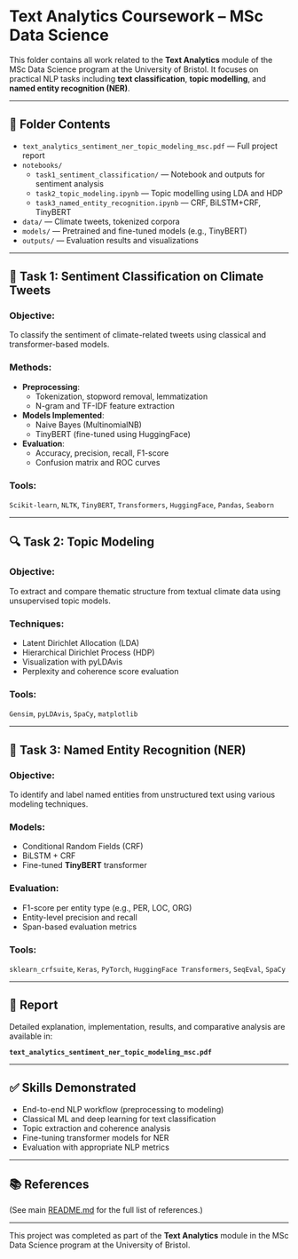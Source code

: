 # Text Analytics Coursework – MSc Data Science

This folder contains all work related to the **Text Analytics** module of the MSc Data Science program at the University of Bristol. It focuses on practical NLP tasks including **text classification**, **topic modelling**, and **named entity recognition (NER)**.

---

## 📁 Folder Contents

- `text_analytics_sentiment_ner_topic_modeling_msc.pdf` — Full project report
- `notebooks/`
  - `task1_sentiment_classification/` — Notebook and outputs for sentiment analysis
  - `task2_topic_modeling.ipynb` — Topic modelling using LDA and HDP
  - `task3_named_entity_recognition.ipynb` — CRF, BiLSTM+CRF, TinyBERT
- `data/` — Climate tweets, tokenized corpora
- `models/` — Pretrained and fine-tuned models (e.g., TinyBERT)
- `outputs/` — Evaluation results and visualizations

---

## 📝 Task 1: Sentiment Classification on Climate Tweets

### Objective:
To classify the sentiment of climate-related tweets using classical and transformer-based models.

### Methods:
- **Preprocessing**:
  - Tokenization, stopword removal, lemmatization
  - N-gram and TF-IDF feature extraction
- **Models Implemented**:
  - Naive Bayes (MultinomialNB)
  - TinyBERT (fine-tuned using HuggingFace)
- **Evaluation**:
  - Accuracy, precision, recall, F1-score
  - Confusion matrix and ROC curves

### Tools:
`Scikit-learn`, `NLTK`, `TinyBERT`, `Transformers`, `HuggingFace`, `Pandas`, `Seaborn`

---

## 🔍 Task 2: Topic Modeling

### Objective:
To extract and compare thematic structure from textual climate data using unsupervised topic models.

### Techniques:
- Latent Dirichlet Allocation (LDA)
- Hierarchical Dirichlet Process (HDP)
- Visualization with pyLDAvis
- Perplexity and coherence score evaluation

### Tools:
`Gensim`, `pyLDAvis`, `SpaCy`, `matplotlib`

---

## 🔎 Task 3: Named Entity Recognition (NER)

### Objective:
To identify and label named entities from unstructured text using various modeling techniques.

### Models:
- Conditional Random Fields (CRF)
- BiLSTM + CRF
- Fine-tuned **TinyBERT** transformer

### Evaluation:
- F1-score per entity type (e.g., PER, LOC, ORG)
- Entity-level precision and recall
- Span-based evaluation metrics

### Tools:
`sklearn_crfsuite`, `Keras`, `PyTorch`, `HuggingFace Transformers`, `SeqEval`, `SpaCy`

---

## 📄 Report
Detailed explanation, implementation, results, and comparative analysis are available in:

**`text_analytics_sentiment_ner_topic_modeling_msc.pdf`**

---

## ✅ Skills Demonstrated
- End-to-end NLP workflow (preprocessing to modeling)
- Classical ML and deep learning for text classification
- Topic extraction and coherence analysis
- Fine-tuning transformer models for NER
- Evaluation with appropriate NLP metrics

---

## 📚 References
(See main [README.md](../README.md#references) for the full list of references.)

---

This project was completed as part of the **Text Analytics** module in the MSc Data Science program at the University of Bristol.
